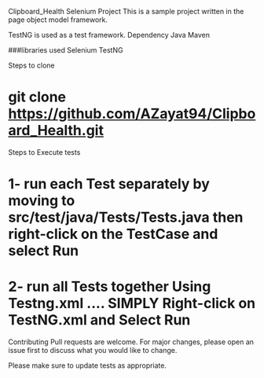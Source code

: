 Clipboard_Health Selenium Project
This is a sample project written in the page object model framework.

TestNG is used as a test framework. Dependency Java Maven

###libraries used Selenium TestNG

Steps to clone

# git clone https://github.com/AZayat94/Clipboard_Health.git

Steps to Execute tests

# 1- run each Test separately by moving to src/test/java/Tests/Tests.java then right-click on the TestCase and select Run
# 2- run all Tests together Using Testng.xml .... SIMPLY Right-click on TestNG.xml and Select Run

Contributing
Pull requests are welcome. For major changes, please open an issue first to discuss what you would like to change.

Please make sure to update tests as appropriate.
